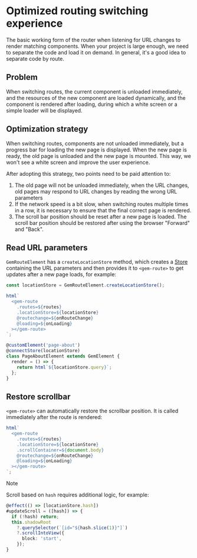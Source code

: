 # Optimized routing switching experience

The basic working form of the router when listening for URL changes to render matching components. When your project is large enough, we need to separate the code and load it on demand.
In general, it's a good idea to separate code by route.

## Problem

When switching routes, the current component is unloaded immediately, and the resources of the new component are loaded dynamically, and the component is rendered after loading, during which a white screen or a simple loader will be displayed.

## Optimization strategy

When switching routes, components are not unloaded immediately, but a progress bar for loading the new page is displayed. When the new page is ready, the old page is unloaded and the new page is mounted.
This way, we won't see a white screen and improve the user experience.

After adopting this strategy, two points need to be paid attention to:

1. The old page will not be unloaded immediately, when the URL changes, old pages may respond to URL changes by reading the wrong URL parameters
2. If the network speed is a bit slow, when switching routes multiple times in a row, it is necessary to ensure that the final correct page is rendered.
3. The scroll bar position should be reset after a new page is loaded. The scroll bar position should be restored after using the browser "Forward" and "Back".

## Read URL parameters

`GemRouteElement` has a `createLocationStore` method, which creates a [Store](../001-guide/001-basic/003-global-state-management.md) containing the URL parameters and then provides it to `<gem-route>` to get updates after a new page loads, for example:

```ts
const locationStore = GemRouteElement.createLocationStore();

html`
  <gem-route
    .routes=${routes}
    .locationStore=${locationStore}
    @routechange=${onRouteChange}
    @loading=${onLoading}
  ></gem-route>
`;

@customElement('page-about')
@connectStore(locationStore)
class PageAboutElement extends GemElement {
  render = () => {
    return html`${locationStore.query}`;
  };
}
```

## Restore scrollbar

`<gem-route>` can automatically restore the scrollbar position. It is called immediately after the route is rendered:

```ts 5
html`
  <gem-route
    .routes=${routes}
    .locationStore=${locationStore}
    .scrollContainer=${document.body}
    @routechange=${onRouteChange}
    @loading=${onLoading}
  ></gem-route>
`;
```

> [!NOTE]
> Scroll based on `hash` requires additional logic, for example:
>
> ```ts
> @effect(() => [locationStore.hash])
> #updateScroll = ([hash]) => {
>   if (!hash) return;
>   this.shadowRoot
>     ?.querySelector(`[id="${hash.slice(1)}"]`)
>     ?.scrollIntoView({
>       block: 'start',
>     });
> }
> ```
